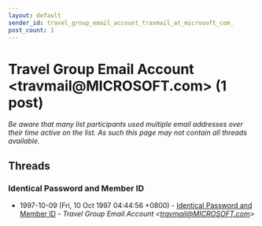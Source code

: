 ```yaml
---
layout: default
sender_id: travel_group_email_account_travmail_at_microsoft_com_
post_count: 1
---
```


# Travel Group Email Account <travmail<span>@</span>MICROSOFT.com> (1 post)

_Be aware that many list participants used multiple email addresses over their time active on the list. As such this page may not contain all threads available._

## Threads

### Identical Password and Member ID
+ 1997-10-09 (Fri, 10 Oct 1997 04:44:56 +0800) - [Identical Password and Member ID](/archive/1997/10/b40e6846953d972092ccbb104b4d14d7cb648a981334bb61b22158f579e519f7) - _Travel Group Email Account \<travmail@MICROSOFT.com\>_

